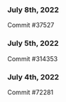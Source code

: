 ### July 8th, 2022

Commit #37527

### July 5th, 2022

Commit #314353


### July 4th, 2022

Commit #72281
